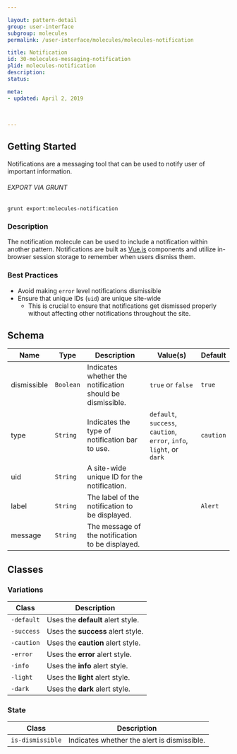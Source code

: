 ```yaml
---

layout: pattern-detail
group: user-interface
subgroup: molecules
permalink: /user-interface/molecules/molecules-notification

title: Notification
id: 30-molecules-messaging-notification
plid: molecules-notification
description: 
status: 

meta:
- updated: April 2, 2019
  
  
  
---
```



## Getting Started

Notifications are a messaging tool that can be used to notify user of important information.

###### EXPORT VIA GRUNT

```
grunt export:molecules-notification
```


### Description

The notification molecule can be used to include a notification within another pattern. Notifications are built as [Vue.js][Vue.js] components and utilize in-browser session storage to remember when users dismiss them.


### Best Practices

- Avoid making `error` level notifications dismissible
- Ensure that unique IDs (`uid`) are unique site-wide
  - This is crucial to ensure that notifications get dismissed properly without affecting other notifications throughout the site.


## Schema


| Name        | Type        | Description                                         | Value(s)                                                              | Default   |
|-------------|-------------|-----------------------------------------------------|-----------------------------------------------------------------------|-----------|
| dismissible | `Boolean`   | Indicates whether the notification should be dismissible.  | `true` or `false`                                                     | `true`    |
| type        | `String`    | Indicates the type of notification bar to use.             | `default`, `success`, `caution`, `error`, `info`, `light`, or `dark`  | `caution` |
| uid         | `String`    | A site-wide unique ID for the notification.                |                                                                       |           |
| label       | `String`    | The label of the notification to be displayed.             |                                                                       |  `Alert`  |
| message     | `String`    | The message of the notification to be displayed.           |                                                                       |           |


## Classes

### Variations

| Class             | Description                                     |
|-------------------|-------------------------------------------------|
| `-default`        | Uses the **default** alert style.               |
| `-success`        | Uses the **success** alert style.               |
| `-caution`        | Uses the **caution** alert style.               |
| `-error`          | Uses the **error** alert style.                 |
| `-info`           | Uses the **info** alert style.                  |
| `-light`          | Uses the **light** alert style.                 |
| `-dark`           | Uses the **dark** alert style.                  |

### State

| Class             | Description                                     |
|-------------------|-------------------------------------------------|
| `is-dismissible`  | Indicates whether the alert is dismissible.     |


[Vue.js]: https://vuejs.org/
